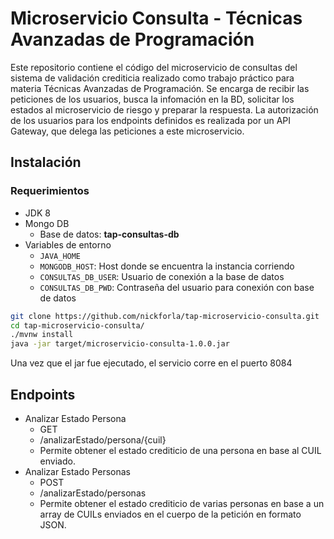 # Microservicio Consulta - Técnicas Avanzadas de Programación
Este repositorio contiene el código del microservicio de consultas del sistema de validación crediticia realizado como trabajo práctico para materia Técnicas Avanzadas de Programación. Se encarga de recibir las peticiones de los usuarios, busca la infomación en la BD, solicitar los estados al microservicio de riesgo y preparar la respuesta.
La autorización de los usuarios para los endpoints definidos es realizada por un API Gateway, que delega las peticiones a este microservicio.

## Instalación
### Requerimientos
- JDK 8
- Mongo DB
  - Base de datos: **tap-consultas-db**
- Variables de entorno  
  - ```JAVA_HOME```
  - ```MONGODB_HOST```: Host donde se encuentra la instancia corriendo
  - ```CONSULTAS_DB_USER```: Usuario de conexión a la base de datos
  - ```CONSULTAS_DB_PWD```: Contraseña del usuario para conexión con base de datos

```bash
git clone https://github.com/nickforla/tap-microservicio-consulta.git
cd tap-microservicio-consulta/
./mvnw install
java -jar target/microservicio-consulta-1.0.0.jar
```

Una vez que el jar fue ejecutado, el servicio corre en el puerto 8084

## Endpoints
- Analizar Estado Persona
  - GET
  - /analizarEstado/persona/{cuil}
  - Permite obtener el estado crediticio de una persona en base al CUIL enviado.
- Analizar Estado Personas
  - POST
  - /analizarEstado/personas
  - Permite obtener el estado crediticio de varias personas en base a un array de CUILs enviados en el cuerpo de la petición en formato JSON.
